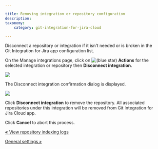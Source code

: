 ```yaml
---

title: Removing integration or repository configuration
description:
taxonomy:
    category: git-integration-for-jira-cloud

---
```

Disconnect a repository or integration if it isn't needed or is broken in the Git Integration for Jira app configuration list.

On the Manage integrations page, click on ![(blue star)](/wiki/s/-1639011364/6452/8b4898d3c114827e64ec143b4fa79bb76a6cfa5b/_/images/icons/emoticons/star_blue.png) **Actions** for the selected integration or repository then **Disconnect integration**.

![](https://bigbrassband.atlassian.net/wiki/download/thumbnails/1923024762/gitcloud-actions-disconnect-integration.png?version=1&modificationDate=1649067456908&cacheVersion=1&api=v2&width=680&height=348)

The Disconnect integration confirmation dialog is displayed.

![](https://bigbrassband.atlassian.net/wiki/download/thumbnails/1923024762/gitcloud-actions-disconnect-integration-dlg-prompt.png?version=1&modificationDate=1649067879121&cacheVersion=1&api=v2&width=453&height=249)

Click **Disconnect integration** to remove the repository. All associated repositories under this integration will be removed from Git Integration for Jira Cloud app.

Click **Cancel** to abort this process.

[**«** View repository indexing logs](/wiki/spaces/GITCLOUD/pages/2013626625/View+repository+indexing+logs)

[General settings »](/wiki/spaces/GITCLOUD/pages/1923025087/General+settings+for+administrators)

